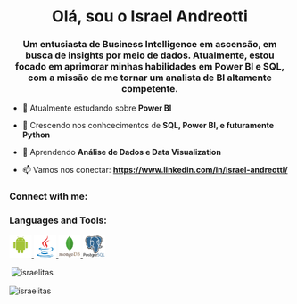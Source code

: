 <h1 align="center">Olá, sou o Israel Andreotti</h1>
<h3 align="center">Um entusiasta de Business Intelligence em ascensão, em busca de insights por meio de dados. Atualmente, estou focado em aprimorar minhas habilidades em Power BI e SQL, com a missão de me tornar um analista de BI altamente competente.</h3>

- 🔭 Atualmente estudando sobre **Power BI**

- 🌱 Crescendo nos conhcecimentos de **SQL, Power BI, e futuramente Python**

- 👯 Aprendendo **Análise de Dados e Data Visualization**

- 📫 Vamos nos conectar: **https://www.linkedin.com/in/israel-andreotti/**

<h3 align="left">Connect with me:</h3>
<p align="left">
</p>

<h3 align="left">Languages and Tools:</h3>
<p align="left"> <a href="https://developer.android.com" target="_blank" rel="noreferrer"> <img src="https://raw.githubusercontent.com/devicons/devicon/master/icons/android/android-original-wordmark.svg" alt="android" width="40" height="40"/> </a> <a href="https://www.java.com" target="_blank" rel="noreferrer"> <img src="https://raw.githubusercontent.com/devicons/devicon/master/icons/java/java-original.svg" alt="java" width="40" height="40"/> </a> <a href="https://www.mongodb.com/" target="_blank" rel="noreferrer"> <img src="https://raw.githubusercontent.com/devicons/devicon/master/icons/mongodb/mongodb-original-wordmark.svg" alt="mongodb" width="40" height="40"/> </a> <a href="https://www.postgresql.org" target="_blank" rel="noreferrer"> <img src="https://raw.githubusercontent.com/devicons/devicon/master/icons/postgresql/postgresql-original-wordmark.svg" alt="postgresql" width="40" height="40"/> </a> </p>

<p>&nbsp;<img align="center" src="https://github-readme-stats.vercel.app/api?username=israelitas&show_icons=true&locale=en" alt="israelitas" /></p>

<p><img align="center" src="https://github-readme-streak-stats.herokuapp.com/?user=israelitas&" alt="israelitas" /></p>
